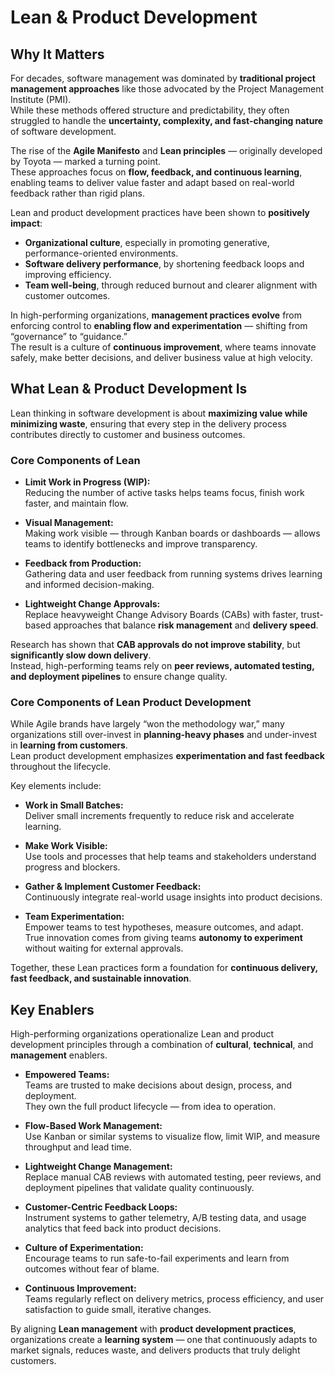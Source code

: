 # Lean & Product Development

## Why It Matters

For decades, software management was dominated by **traditional project management approaches** like those advocated by the Project Management Institute (PMI).  
While these methods offered structure and predictability, they often struggled to handle the **uncertainty, complexity, and fast-changing nature** of software development.

The rise of the **Agile Manifesto** and **Lean principles** — originally developed by Toyota — marked a turning point.  
These approaches focus on **flow, feedback, and continuous learning**, enabling teams to deliver value faster and adapt based on real-world feedback rather than rigid plans.

Lean and product development practices have been shown to **positively impact**:
- **Organizational culture**, especially in promoting generative, performance-oriented environments.  
- **Software delivery performance**, by shortening feedback loops and improving efficiency.  
- **Team well-being**, through reduced burnout and clearer alignment with customer outcomes.

In high-performing organizations, **management practices evolve** from enforcing control to **enabling flow and experimentation** — shifting from “governance” to “guidance.”  
The result is a culture of **continuous improvement**, where teams innovate safely, make better decisions, and deliver business value at high velocity.

## What Lean & Product Development Is

Lean thinking in software development is about **maximizing value while minimizing waste**, ensuring that every step in the delivery process contributes directly to customer and business outcomes.

### Core Components of Lean

- **Limit Work in Progress (WIP):**  
  Reducing the number of active tasks helps teams focus, finish work faster, and maintain flow.

- **Visual Management:**  
  Making work visible — through Kanban boards or dashboards — allows teams to identify bottlenecks and improve transparency.

- **Feedback from Production:**  
  Gathering data and user feedback from running systems drives learning and informed decision-making.

- **Lightweight Change Approvals:**  
  Replace heavyweight Change Advisory Boards (CABs) with faster, trust-based approaches that balance **risk management** and **delivery speed**.

Research has shown that **CAB approvals do not improve stability**, but **significantly slow down delivery**.  
Instead, high-performing teams rely on **peer reviews, automated testing, and deployment pipelines** to ensure change quality.

### Core Components of Lean Product Development

While Agile brands have largely “won the methodology war,” many organizations still over-invest in **planning-heavy phases** and under-invest in **learning from customers**.  
Lean product development emphasizes **experimentation and fast feedback** throughout the lifecycle.

Key elements include:

- **Work in Small Batches:**  
  Deliver small increments frequently to reduce risk and accelerate learning.

- **Make Work Visible:**  
  Use tools and processes that help teams and stakeholders understand progress and blockers.

- **Gather & Implement Customer Feedback:**  
  Continuously integrate real-world usage insights into product decisions.

- **Team Experimentation:**  
  Empower teams to test hypotheses, measure outcomes, and adapt.  
  True innovation comes from giving teams **autonomy to experiment** without waiting for external approvals.

Together, these Lean practices form a foundation for **continuous delivery, fast feedback, and sustainable innovation**.

## Key Enablers

High-performing organizations operationalize Lean and product development principles through a combination of **cultural**, **technical**, and **management** enablers.

- **Empowered Teams:**  
  Teams are trusted to make decisions about design, process, and deployment.  
  They own the full product lifecycle — from idea to operation.

- **Flow-Based Work Management:**  
  Use Kanban or similar systems to visualize flow, limit WIP, and measure throughput and lead time.

- **Lightweight Change Management:**  
  Replace manual CAB reviews with automated testing, peer reviews, and deployment pipelines that validate quality continuously.

- **Customer-Centric Feedback Loops:**  
  Instrument systems to gather telemetry, A/B testing data, and usage analytics that feed back into product decisions.

- **Culture of Experimentation:**  
  Encourage teams to run safe-to-fail experiments and learn from outcomes without fear of blame.

- **Continuous Improvement:**  
  Teams regularly reflect on delivery metrics, process efficiency, and user satisfaction to guide small, iterative changes.

By aligning **Lean management** with **product development practices**, organizations create a **learning system** — one that continuously adapts to market signals, reduces waste, and delivers products that truly delight customers.
